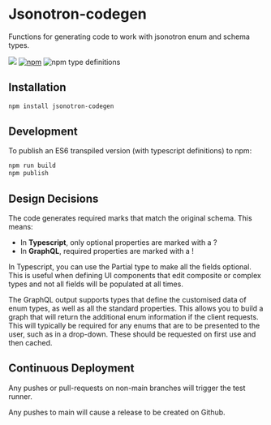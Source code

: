 # Jsonotron-codegen

Functions for generating code to work with jsonotron enum and schema types.

![](https://github.com/karlhulme/jsonotron/workflows/CD/badge.svg)
[![npm](https://img.shields.io/npm/v/jsonotron-codegen.svg)](https://www.npmjs.com/package/jsonotron-codegen)
![npm type definitions](https://img.shields.io/npm/types/typescript)

## Installation

```bash
npm install jsonotron-codegen
```


## Development


To publish an ES6 transpiled version (with typescript definitions) to npm:

```bash
npm run build
npm publish
```


## Design Decisions

The code generates required marks that match the original schema.  This means:

* In **Typescript**, only optional properties are marked with a ?
* In **GraphQL**, required properties are marked with a !

In Typescript, you can use the Partial type to make all the fields optional.  This is useful when defining UI components that edit composite or complex types and not all fields will be populated at all times.

The GraphQL output supports types that define the customised data of enum types, as well as all the standard properties.
This allows you to build a graph that will return the additional enum information if the client requests.  This will
typically be required for any enums that are to be presented to the user, such as in a drop-down.  These should be
requested on first use and then cached.

## Continuous Deployment

Any pushes or pull-requests on non-main branches will trigger the test runner.

Any pushes to main will cause a release to be created on Github.
